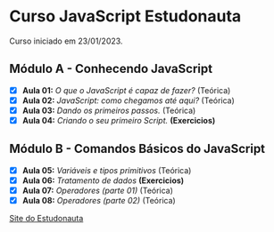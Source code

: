 # Curso JavaScript Estudonauta

Curso iniciado em 23/01/2023.

## Módulo A - Conhecendo JavaScript
- [x] **Aula 01:** _O que o JavaScript é capaz de fazer?_  (Teórica)
- [x] **Aula 02:** _JavaScript: como chegamos até aqui?_ (Teórica)
- [x] **Aula 03:** _Dando os primeiros passos._ (Teórica)
- [x] **Aula 04:** _Criando o seu primeiro Script._ **(Exercicios)**

## Módulo B - Comandos Básicos do JavaScript
- [x] **Aula 05:** _Variáveis e tipos primitivos_ (Teórica)
- [x] **Aula 06:** _Tratamento de dados_ **(Exercicios)**
- [x] **Aula 07:** _Operadores (parte 01)_ (Teórica)
- [x] **Aula 08:** _Operadores (parte 02)_ (Teórica)

[Site do Estudonauta](https://www.estudonauta.com/)
